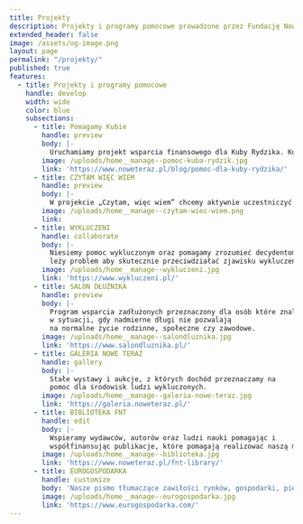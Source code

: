```yaml
---
title: Projekty
description: Projekty i programy pomocowe prowadzone przez Fundację Nowe Teraz.
extended_header: false
image: /assets/og-image.png
layout: page
permalink: "/projekty/"
published: true
features:
  - title: Projekty i programy pomocowe
    handle: develop
    width: wide
    color: blue
    subsections:
      - title: Pomagamy Kubie
        handle: preview
        body: |-
          Uruchamiamy projekt wsparcia finansowego dla Kuby Rydzika. Kuba od małego ciężko choruje na autyzm oraz padaczkę skroniową. Potrzebuje kosztownej rehabilitacji na którą nie stać rodziny. Dlatego Paweł Cwynar wraz z Fundacją Nowe Teraz, postanowili przekazać całkowity dochód z książki Pawła Cwynara pt. „Picie w zachwycie” na cel wspierający rehabilitację. 
        image: /uploads/home__manage--pomoc-kuba-rydzik.jpg
        link: 'https://www.noweteraz.pl/blog/pomoc-dla-kuby-rydzika/'
      - title: CZYTAM WIĘC WIEM
        handle: preview
        body: |-
          W projekcie „Czytam, więc wiem” chcemy aktywnie uczestniczyć w zapobieganiu uzależnieniom i przyczynom przestępczości wśród dzieci i młodzieży. Poprzez promowanie zalet czytania książek pragniemy wpłynąć na osoby, szczególnie nieletnie, które weszły na drogę kolizji z prawem i przebywają w zakładach poprawczych, specjalnych ośrodkach szkolno-wychowawczych czy więzieniach. 
        image: /uploads/home__manage--czytam-wiec-wiem.png
        link: 
      - title: WYKLUCZENI
        handle: collaborate
        body: |-
          Niesiemy pomoc wykluczonym oraz pomagamy zrozumieć decydentom gdzie
          leży problem aby skutecznie przeciwdziałać zjawisku wykluczenia.
        image: /uploads/home__manage--wykluczeni.jpg
        link: 'https://www.wykluczeni.pl/'
      - title: SALON DŁUŻNIKA
        handle: preview
        body: |-
          Program wsparcia zadłużonych przeznaczony dla osób które znalazły się
          w sytuacji, gdy nadmierne długi nie pozwalają 
          na normalne życie rodzinne, społeczne czy zawodowe. 
        image: /uploads/home__manage--salondluznika.jpg
        link: 'https://www.salondluznika.pl/'
      - title: GALERIA NOWE TERAZ
        handle: gallery
        body: |-
          Stałe wystawy i aukcje, z których dochód przeznaczamy na
          pomoc dla środowisk ludzi wykluczonych.
        image: /uploads/home__manage--galeria-nowe-teraz.jpg
        link: 'https://galeria.noweteraz.pl/'
      - title: BIBLIOTEKA FNT
        handle: edit
        body: |-
          Wspieramy wydawców, autorów oraz ludzi nauki pomagając i
          współfinansując publikacje, które pomagają realizować naszą misję.
        image: /uploads/home__manage--biblioteka.jpg
        link: 'https://www.noweteraz.pl/fnt-library/'
      - title: EUROGOSPODARKA
        handle: customize
        body: 'Nasze pismo tłumaczące zawiłości rynków, gospodarki, pieniądza.'
        image: /uploads/home__manage--eurogospodarka.jpg
        link: 'https://www.eurogospodarka.com/'
---
```

